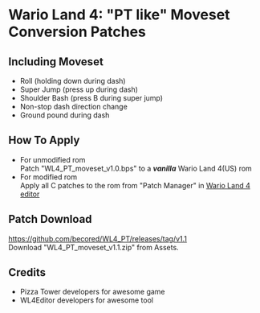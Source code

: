 # Wario Land 4: "PT like" Moveset Conversion Patches  

## Including Moveset  
- Roll (holding down during dash)  
- Super Jump (press up during dash)  
- Shoulder Bash (press B during super jump)  
- Non-stop dash direction change  
- Ground pound during dash  

## How To Apply
- For unmodified rom  
Patch "WL4_PT_moveset_v1.0.bps" to a ***vanilla*** Wario Land 4(US) rom  
- For modified rom  
Apply all C patches to the rom from "Patch Manager" in [Wario Land 4 editor](https://github.com/wario-land/WL4Editor)  

## Patch Download
https://github.com/becored/WL4_PT/releases/tag/v1.1  
Download "WL4_PT_moveset_v1.1.zip" from Assets.

## Credits  
- Pizza Tower developers for awesome game  
- WL4Editor developers for awesome tool  

